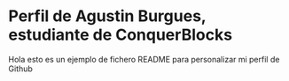 # Perfil de Agustin Burgues, estudiante de ConquerBlocks

Hola esto es un ejemplo de fichero README para personalizar mi perfil de Github
